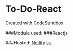 # To-Do-React
Created with CodeSandbox

###Module used:
###Reactjs

###Hosted: [Netlify](https://todoyereactjs.netlify.app/)
[ss](https://github.com/chihempat/To-Do-React/blob/main/Screenshot%202021-10-05%20at%2012.50.23%20PM.png)
